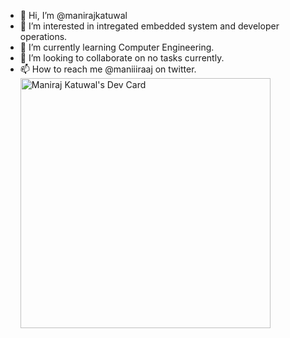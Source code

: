- 👋 Hi, I’m @manirajkatuwal
- 👀 I’m interested in intregated embedded system and developer operations.
- 🌱 I’m currently learning Computer Engineering.
- 💞️ I’m looking to collaborate on no tasks currently.
- 📫 How to reach me @maniiiraaj on twitter.
<a href="https://app.daily.dev/manirajkatuwal"><img src="https://api.daily.dev/devcards/95e9f8f23e8c476384b6321c347d0255.png?r=o4p" width="400" alt="Maniraj Katuwal's Dev Card"/></a>
<!---
manirajkatuwal/manirajkatuwal is a ✨ special ✨ repository because its `README.md` (this file) appears on your GitHub profile.
You can click the Preview link to take a look at your changes.
--->
